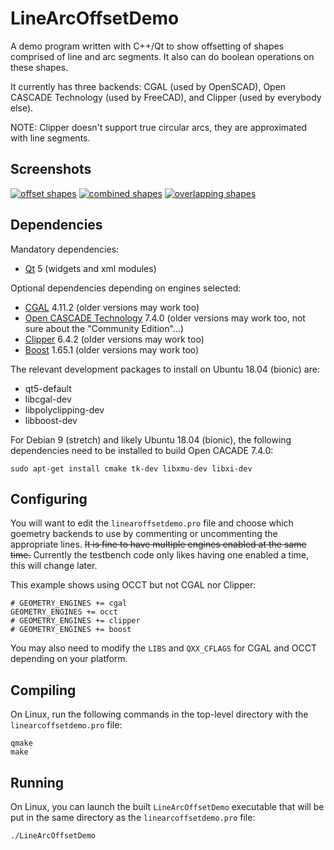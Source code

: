 # LineArcOffsetDemo

A demo program written with C++/Qt to show offsetting of shapes comprised of line and arc segments. It also can do boolean operations on these shapes.

It currently has three backends: CGAL (used by OpenSCAD), Open CASCADE Technology (used by FreeCAD), and Clipper (used by everybody else).

NOTE: Clipper doesn't support true circular arcs, they are approximated with line segments.

## Screenshots

[![offset shapes](https://i.imgur.com/bPJmiXwm.png "offset shapes")](https://i.imgur.com/bPJmiXw.png)
[![combined shapes](https://i.imgur.com/dlGJi19m.png "combined shapes")](https://i.imgur.com/dlGJi19.png)
[![overlapping shapes](https://i.imgur.com/t0Ig0Jzm.png "overlapping shapes")](https://i.imgur.com/t0Ig0Jz.png)

## Dependencies

Mandatory dependencies:

* [Qt](https://www.qt.io/) 5 (widgets and xml modules)

Optional dependencies depending on engines selected:

* [CGAL](https://www.cgal.org/) 4.11.2 (older versions may work too)
* [Open CASCADE Technology](https://www.opencascade.com/content/latest-release) 7.4.0 (older versions may work too, not sure about the "Community Edition"...)
* [Clipper](http://www.angusj.com/delphi/clipper.php) 6.4.2 (older versions may work too)
* [Boost](https://www.boost.org/) 1.65.1 (older versions may work too)

The relevant development packages to install on Ubuntu 18.04 (bionic) are:

* qt5-default
* libcgal-dev
* libpolyclipping-dev
* libboost-dev

For Debian 9 (stretch) and likely Ubuntu 18.04 (bionic), the following dependencies need to be installed to build Open CACADE 7.4.0:

```
sudo apt-get install cmake tk-dev libxmu-dev libxi-dev
```

## Configuring

You will want to edit the `linearoffsetdemo.pro` file and choose which goemetry backends to use by commenting or uncommenting the appropriate lines. ~~It is fine to have multiple engines enabled at the same time.~~ Currently the testbench code only likes having one enabled a time, this will change later.

This example shows using OCCT but not CGAL nor Clipper:

```
# GEOMETRY_ENGINES += cgal
GEOMETRY_ENGINES += occt
# GEOMETRY_ENGINES += clipper
# GEOMETRY_ENGINES += boost
```

You may also need to modify the `LIBS` and `QXX_CFLAGS` for CGAL and OCCT depending on your platform.

## Compiling

On Linux, run the following commands in the top-level directory with the `linearcoffsetdemo.pro` file:

```
qmake
make
```

## Running

On Linux, you can launch the built `LineArcOffsetDemo` executable that will be put in the same directory as the `linearcoffsetdemo.pro` file:

```
./LineArcOffsetDemo
```
